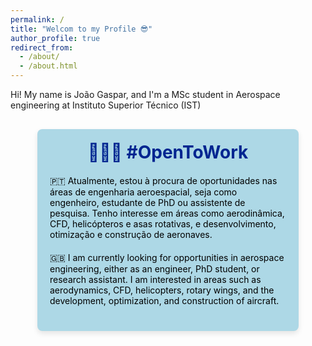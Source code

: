 ```yaml
---
permalink: /
title: "Welcom to my Profile 😎"
author_profile: true
redirect_from: 
  - /about/
  - /about.html
---
```


Hi! My name is João Gaspar, and I'm a MSc student in Aerospace engineering at Instituto Superior Técnico (IST)

<div style="width: 75%; background-color: #ADD8E6; color: black; border-radius: 8px; padding: 20px; box-shadow: 0 4px 8px rgba(0, 0, 0, 0.1); margin: 30px auto;">
    <h1 style="color: #002590; font-weight: bold; margin-top: 0; text-align: center;">👨🏻‍💻 #OpenToWork</h1>
    <p style="margin: 20px 0;"> 🇵🇹 Atualmente, estou à procura de oportunidades nas áreas de engenharia aeroespacial, seja como engenheiro, estudante de PhD ou assistente de pesquisa. Tenho interesse em áreas como aerodinâmica, CFD, helicópteros e asas rotativas, e desenvolvimento, otimização e construção de aeronaves.</p>
    <p style="margin: 20px 0;">🇬🇧 I am currently looking for opportunities in aerospace engineering, either as an engineer, PhD student, or research assistant. I am interested in areas such as aerodynamics, CFD, helicopters, rotary wings, and the development, optimization, and construction of aircraft.</p>
</div>
